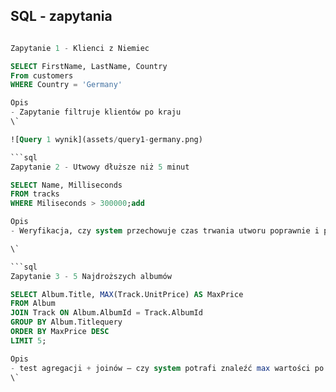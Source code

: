 ## SQL - zapytania

```sql

Zapytanie 1 - Klienci z Niemiec

SELECT FirstName, LastName, Country
From customers
WHERE Country = 'Germany'

Opis
- Zapytanie filtruje klientów po kraju 
\`

![Query 1 wynik](assets/query1-germany.png)

```sql
Zapytanie 2 - Utwowy dłuższe niż 5 minut

SELECT Name, Milliseconds
FROM tracks
WHERE Miliseconds > 300000;add

Opis
- Weryfikacja, czy system przechowuje czas trwania utworu poprawnie i pozwala go używać jako kryterium filtrowania (edge case: długi utwór).

\`

```sql
Zapytanie 3 - 5 Najdroższych albumów 

SELECT Album.Title, MAX(Track.UnitPrice) AS MaxPrice
FROM Album
JOIN Track ON Album.AlbumId = Track.AlbumId
GROUP BY Album.Titlequery
ORDER BY MaxPrice DESC
LIMIT 5;

Opis
- test agregacji + joinów – czy system potrafi znaleźć max wartości po grupie.
\`

